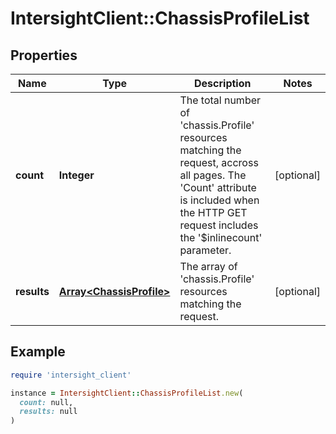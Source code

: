 # IntersightClient::ChassisProfileList

## Properties

| Name | Type | Description | Notes |
| ---- | ---- | ----------- | ----- |
| **count** | **Integer** | The total number of &#39;chassis.Profile&#39; resources matching the request, accross all pages. The &#39;Count&#39; attribute is included when the HTTP GET request includes the &#39;$inlinecount&#39; parameter. | [optional] |
| **results** | [**Array&lt;ChassisProfile&gt;**](ChassisProfile.md) | The array of &#39;chassis.Profile&#39; resources matching the request. | [optional] |

## Example

```ruby
require 'intersight_client'

instance = IntersightClient::ChassisProfileList.new(
  count: null,
  results: null
)
```

